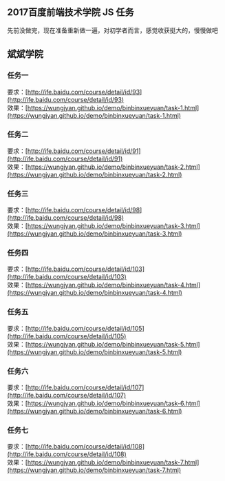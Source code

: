 ## 2017百度前端技术学院 JS 任务    
先前没做完，现在准备重新做一遍，对初学者而言，感觉收获挺大的，慢慢做吧     

## 斌斌学院  
### 任务一     
要求：[http://ife.baidu.com/course/detail/id/93](http://ife.baidu.com/course/detail/id/93)          
效果：[https://wungjyan.github.io/demo/binbinxueyuan/task-1.html](https://wungjyan.github.io/demo/binbinxueyuan/task-1.html)

### 任务二     
要求：[http://ife.baidu.com/course/detail/id/91](http://ife.baidu.com/course/detail/id/91)          
效果：[https://wungjyan.github.io/demo/binbinxueyuan/task-2.html](https://wungjyan.github.io/demo/binbinxueyuan/task-2.html)

### 任务三    
要求：[http://ife.baidu.com/course/detail/id/98](http://ife.baidu.com/course/detail/id/98)          
效果：[https://wungjyan.github.io/demo/binbinxueyuan/task-3.html](https://wungjyan.github.io/demo/binbinxueyuan/task-3.html)

### 任务四   
要求：[http://ife.baidu.com/course/detail/id/103](http://ife.baidu.com/course/detail/id/103)          
效果：[https://wungjyan.github.io/demo/binbinxueyuan/task-4.html](https://wungjyan.github.io/demo/binbinxueyuan/task-4.html)

### 任务五  
要求：[http://ife.baidu.com/course/detail/id/105](http://ife.baidu.com/course/detail/id/105)          
效果：[https://wungjyan.github.io/demo/binbinxueyuan/task-5.html](https://wungjyan.github.io/demo/binbinxueyuan/task-5.html)

### 任务六 
要求：[http://ife.baidu.com/course/detail/id/107](http://ife.baidu.com/course/detail/id/107)          
效果：[https://wungjyan.github.io/demo/binbinxueyuan/task-6.html](https://wungjyan.github.io/demo/binbinxueyuan/task-6.html)

### 任务七  
要求：[http://ife.baidu.com/course/detail/id/108](http://ife.baidu.com/course/detail/id/108)            
效果：[https://wungjyan.github.io/demo/binbinxueyuan/task-7.html](https://wungjyan.github.io/demo/binbinxueyuan/task-7.html)
